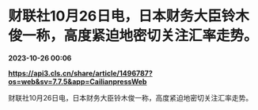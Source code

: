 # 财联社10月26日电，日本财务大臣铃木俊一称，高度紧迫地密切关注汇率走势。

**2023-10-26 00:06**

**https://api3.cls.cn/share/article/1496787?os=web&sv=7.7.5&app=CailianpressWeb**

财联社10月26日电，日本财务大臣铃木俊一称，高度紧迫地密切关注汇率走势。